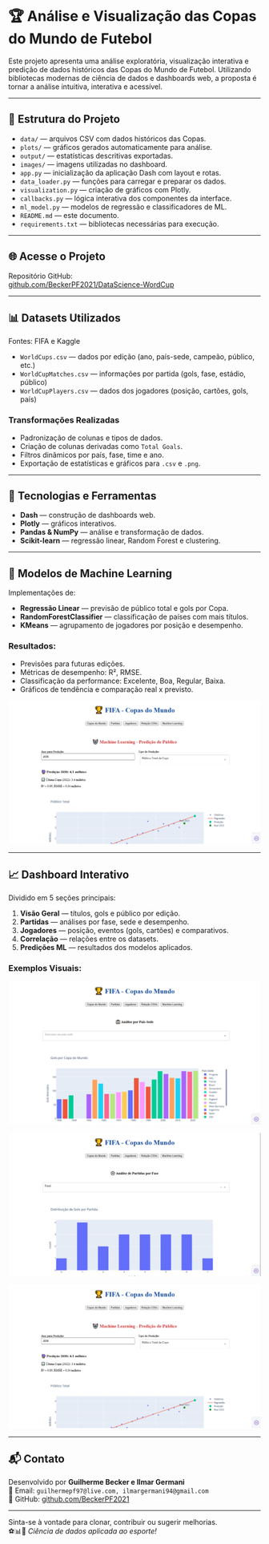 # 🏆 Análise e Visualização das Copas do Mundo de Futebol

Este projeto apresenta uma análise exploratória, visualização interativa e predição de dados históricos das Copas do Mundo de Futebol. Utilizando bibliotecas modernas de ciência de dados e dashboards web, a proposta é tornar a análise intuitiva, interativa e acessível.

---

## 📁 Estrutura do Projeto

- `data/` — arquivos CSV com dados históricos das Copas.  
- `plots/` — gráficos gerados automaticamente para análise.  
- `output/` — estatísticas descritivas exportadas.  
- `images/` — imagens utilizadas no dashboard.  
- `app.py` — inicialização da aplicação Dash com layout e rotas.  
- `data_loader.py` — funções para carregar e preparar os dados.  
- `visualization.py` — criação de gráficos com Plotly.  
- `callbacks.py` — lógica interativa dos componentes da interface.  
- `ml_model.py` — modelos de regressão e classificadores de ML.  
- `README.md` — este documento.  
- `requirements.txt` — bibliotecas necessárias para execução.

---

## 🌐 Acesse o Projeto

Repositório GitHub:  
[github.com/BeckerPF2021/DataScience-WordCup](https://github.com/BeckerPF2021/DataScience-WordCup)

---

## 📊 Datasets Utilizados

Fontes: FIFA e Kaggle

- `WorldCups.csv` — dados por edição (ano, país-sede, campeão, público, etc.)  
- `WorldCupMatches.csv` — informações por partida (gols, fase, estádio, público)  
- `WorldCupPlayers.csv` — dados dos jogadores (posição, cartões, gols, país)

### Transformações Realizadas

- Padronização de colunas e tipos de dados.  
- Criação de colunas derivadas como `Total Goals`.  
- Filtros dinâmicos por país, fase, time e ano.  
- Exportação de estatísticas e gráficos para `.csv` e `.png`.

---

## 🧪 Tecnologias e Ferramentas

- **Dash** — construção de dashboards web.  
- **Plotly** — gráficos interativos.  
- **Pandas & NumPy** — análise e transformação de dados.  
- **Scikit-learn** — regressão linear, Random Forest e clustering.

---

## 🤖 Modelos de Machine Learning

Implementações de:

- **Regressão Linear** — previsão de público total e gols por Copa.  
- **RandomForestClassifier** — classificação de países com mais títulos.  
- **KMeans** — agrupamento de jogadores por posição e desempenho.

### Resultados:

- Previsões para futuras edições.  
- Métricas de desempenho: R², RMSE.  
- Classificação da performance: Excelente, Boa, Regular, Baixa.  
- Gráficos de tendência e comparação real x previsto.

![Gráfico de Machine Learning](Demo/machine_learming.png)

---

## 📈 Dashboard Interativo

Dividido em 5 seções principais:

1. **Visão Geral** — títulos, gols e público por edição.  
2. **Partidas** — análises por fase, sede e desempenho.  
3. **Jogadores** — posição, eventos (gols, cartões) e comparativos.  
4. **Correlação** — relações entre os datasets.  
5. **Predições ML** — resultados dos modelos aplicados.

### Exemplos Visuais:

![Dashboard Principal](Demo/Dashboard.png)

![Análise de Partidas](Demo/partidas.png)

![Análise de Predição de Público](Demo/machine_learming.png)

---

## 📬 Contato

Desenvolvido por **Guilherme Becker e Ilmar Germani**  
📧 Email: `guilhermepf97@live.com, ilmargermani94@gmail.com`  
🔗 GitHub: [github.com/BeckerPF2021](https://github.com/BeckerPF2021/DataScience-WordCup)

---

Sinta-se à vontade para clonar, contribuir ou sugerir melhorias.  
⚽📊🚀 *Ciência de dados aplicada ao esporte!*